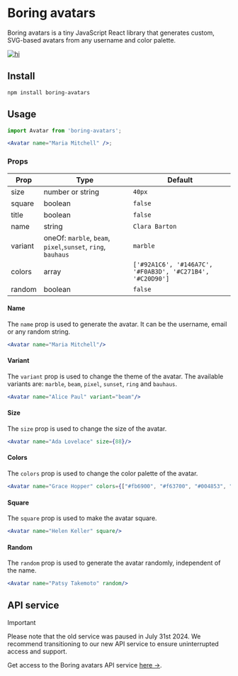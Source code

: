 # Boring avatars

Boring avatars is a tiny JavaScript React library that generates custom, SVG-based avatars from any username and color palette.
<a href="https://www.npmjs.com/package/boring-avatars">

![hi](https://badgen.net/npm/v/boring-avatars)

</a>

## Install

```
npm install boring-avatars
```

## Usage

```jsx
import Avatar from 'boring-avatars';

<Avatar name="Maria Mitchell" />;
```

### Props

| Prop    | Type                                                         | Default                                                   |
|---------|--------------------------------------------------------------|-----------------------------------------------------------|
| size    | number or string                                             | `40px`                                                    |
| square  | boolean                                                      | `false`                                                   |
| title   | boolean                                                      | `false`                                                   |
| name    | string                                                       | `Clara Barton`                                            |
| variant | oneOf: `marble`, `beam`, `pixel`,`sunset`, `ring`, `bauhaus` | `marble`                                                  |
| colors  | array                                                        | `['#92A1C6', '#146A7C', '#F0AB3D', '#C271B4', '#C20D90']` |
| random  | boolean                                                      | `false`                                                   | 


#### Name
The `name` prop is used to generate the avatar. It can be the username, email or any random string.

```jsx
<Avatar name="Maria Mitchell"/>
```

#### Variant
The `variant` prop is used to change the theme of the avatar. The available variants are: `marble`, `beam`, `pixel`, `sunset`, `ring` and `bauhaus`.

```jsx
<Avatar name="Alice Paul" variant="beam"/>
```

#### Size
The `size` prop is used to change the size of the avatar.

```jsx
<Avatar name="Ada Lovelace" size={88}/>
```

#### Colors
The `colors` prop is used to change the color palette of the avatar.

```jsx
<Avatar name="Grace Hopper" colors={["#fb6900", "#f63700", "#004853", "#007e80", "#00b9bd"]}/>
```

#### Square
The `square` prop is used to make the avatar square.

```jsx
<Avatar name="Helen Keller" square/>
```

#### Random
The `random` prop is used to generate the avatar randomly, independent of the name.

```jsx
<Avatar name="Patsy Takemoto" random/>
```

## API service

> [!IMPORTANT]  
> Please note that the old service was paused in July 31st 2024. We recommend transitioning to our new API service to ensure uninterrupted access and support.

Get access to the Boring avatars API service [here →](https://boringdesigners.gumroad.com/l/boring-avatars-service).
